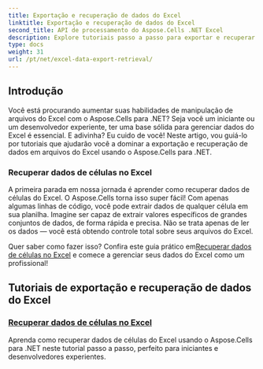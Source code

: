 ```yaml
---
title: Exportação e recuperação de dados do Excel
linktitle: Exportação e recuperação de dados do Excel
second_title: API de processamento do Aspose.Cells .NET Excel
description: Explore tutoriais passo a passo para exportar e recuperar dados do Excel usando o Aspose.Cells para .NET, perfeito para desenvolvedores de qualquer nível de habilidade.
type: docs
weight: 31
url: /pt/net/excel-data-export-retrieval/
---
```

## Introdução

Você está procurando aumentar suas habilidades de manipulação de arquivos do Excel com o Aspose.Cells para .NET? Seja você um iniciante ou um desenvolvedor experiente, ter uma base sólida para gerenciar dados do Excel é essencial. E adivinha? Eu cuido de você! Neste artigo, vou guiá-lo por tutoriais que ajudarão você a dominar a exportação e recuperação de dados em arquivos do Excel usando o Aspose.Cells para .NET.

### Recuperar dados de células no Excel

A primeira parada em nossa jornada é aprender como recuperar dados de células do Excel. O Aspose.Cells torna isso super fácil! Com apenas algumas linhas de código, você pode extrair dados de qualquer célula em sua planilha. Imagine ser capaz de extrair valores específicos de grandes conjuntos de dados, de forma rápida e precisa. Não se trata apenas de ler os dados — você está obtendo controle total sobre seus arquivos do Excel.

Quer saber como fazer isso? Confira este guia prático em[Recuperar dados de células no Excel](./retrieve-data-from-cells-in-excel/) e comece a gerenciar seus dados do Excel como um profissional!

## Tutoriais de exportação e recuperação de dados do Excel
### [Recuperar dados de células no Excel](./retrieve-data-from-cells-in-excel/)
Aprenda como recuperar dados de células do Excel usando o Aspose.Cells para .NET neste tutorial passo a passo, perfeito para iniciantes e desenvolvedores experientes.